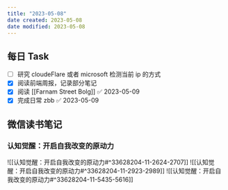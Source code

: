 ```yaml
---
title: "2023-05-08"
date created: 2023-05-08
date modified: 2023-05-08
---
```


## 每日 Task

- [ ] 研究 cloudeFlare 或者 microsoft 检测当前 ip 的方式
- [x] 阅读前端周报，记录部分笔记
- [x] 阅读 [[Farnam Street Bolg]] ✅ 2023-05-09
- [x] 完成日常 zbb ✅ 2023-05-09

## 微信读书笔记

<!-- start of weread -->

### 认知觉醒：开启自我改变的原动力
![[认知觉醒：开启自我改变的原动力#^33628204-11-2624-2707]]
![[认知觉醒：开启自我改变的原动力#^33628204-11-2923-2989]]
![[认知觉醒：开启自我改变的原动力#^33628204-11-5435-5616]]
